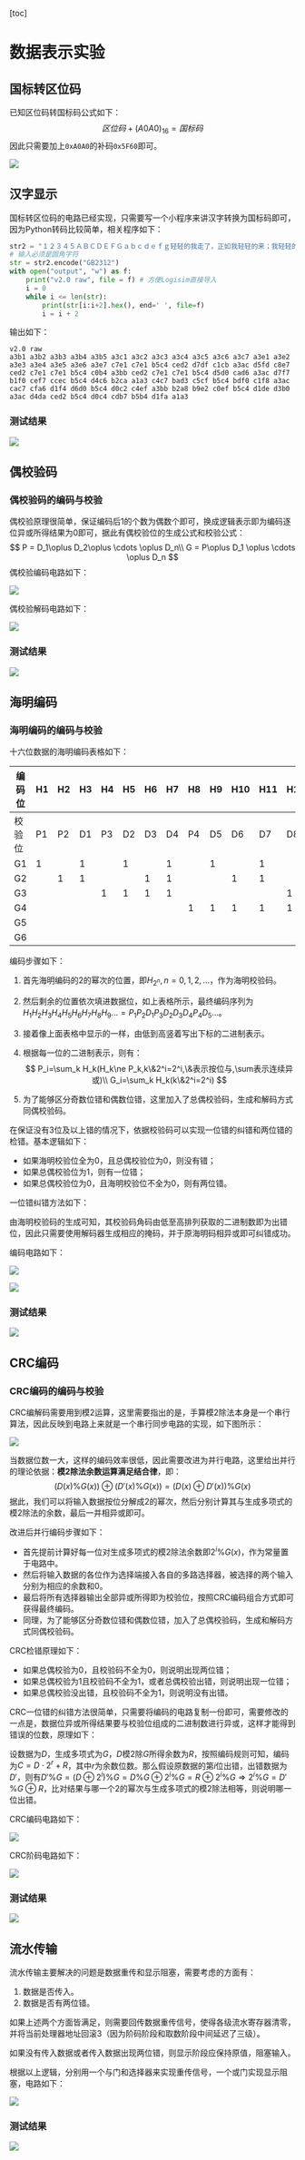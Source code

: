 [toc]

# 数据表示实验

## 国标转区位码

已知区位码转国标码公式如下：
$$
区位码 + (A0A0)_{16} = 国标码 
$$
因此只需要加上`0xA0A0`的补码`0x5F60`即可。

![](./img/3.1.png)

## 汉字显示

国标转区位码的电路已经实现，只需要写一个小程序来讲汉字转换为国标码即可，因为Python转码比较简单，相关程序如下：

```python
str2 = "１２３４５ＡＢＣＤＥＦＧａｂｃｄｅｆｇ轻轻的我走了，正如我轻轻的来；我轻轻的招手，作别西天的云彩。那河畔的金柳，是夕阳中的新娘；波光里的艳影，在我的心头荡漾。"
# 输入必须是圆角字符
str = str2.encode("GB2312")
with open("output", "w") as f:
    print("v2.0 raw", file = f) # 方便Logisim直接导入
    i = 0
    while i <= len(str):
        print(str[i:i+2].hex(), end=' ', file=f)
        i = i + 2
```

输出如下：

```text
v2.0 raw
a3b1 a3b2 a3b3 a3b4 a3b5 a3c1 a3c2 a3c3 a3c4 a3c5 a3c6 a3c7 a3e1 a3e2 a3e3 a3e4 a3e5 a3e6 a3e7 c7e1 c7e1 b5c4 ced2 d7df c1cb a3ac d5fd c8e7 ced2 c7e1 c7e1 b5c4 c0b4 a3bb ced2 c7e1 c7e1 b5c4 d5d0 cad6 a3ac d7f7 b1f0 cef7 ccec b5c4 d4c6 b2ca a1a3 c4c7 bad3 c5cf b5c4 bdf0 c1f8 a3ac cac7 cfa6 d1f4 d6d0 b5c4 d0c2 c4ef a3bb b2a8 b9e2 c0ef b5c4 d1de d3b0 a3ac d4da ced2 b5c4 d0c4 cdb7 b5b4 d1fa a1a3  
```

### 测试结果

![](./img/3.1.gif)

## 偶校验码

### 偶校验码的编码与校验

偶校验原理很简单，保证编码后1的个数为偶数个即可，换成逻辑表示即为编码逐位异或所得结果为0即可，据此有偶校验位的生成公式和校验公式：
$$
P = D_1\oplus D_2\oplus \cdots \oplus D_n\\
G = P\oplus D_1 \oplus \cdots \oplus D_n
$$
偶校验编码电路如下：

![](./img/3.2.png)

偶校验解码电路如下：

![](./img/3.3.png)

### 测试结果

![](./img/3.2.gif)

## 海明编码

### 海明编码的编码与校验

十六位数据的海明编码表格如下：

| 编码位 | H1   | H2   | H3   | H4   | H5   | H6   | H7   | H8   | H9   | H10  | H11  | H12  | H13  | H14  | H15  | H16  | H17  | H18  | H19  | H20  | H21  | H22  |
| ------ | ---- | ---- | ---- | ---- | ---- | ---- | ---- | ---- | ---- | ---- | ---- | ---- | ---- | ---- | ---- | ---- | ---- | ---- | ---- | ---- | ---- | ---- |
| 校验位 | P1   | P2   | D1   | P3   | D2   | D3   | D4   | P4   | D5   | D6   | D7   | D8   | D9   | D10  | D11  | P5   | D12  | D13  | D14  | D15  | D16  | P6   |
| G1     | 1    |      | 1    |      | 1    |      | 1    |      | 1    |      | 1    |      | 1    |      | 1    |      | 1    |      | 1    |      | 1    |      |
| G2     |      | 1    | 1    |      |      | 1    | 1    |      |      | 1    | 1    |      |      | 1    | 1    |      |      | 1    | 1    |      |      |      |
| G3     |      |      |      | 1    | 1    | 1    | 1    |      |      |      |      | 1    | 1    | 1    | 1    |      |      |      |      | 1    | 1    |      |
| G4     |      |      |      |      |      |      |      | 1    | 1    | 1    | 1    | 1    | 1    | 1    | 1    |      |      |      |      |      |      |      |
| G5     |      |      |      |      |      |      |      |      |      |      |      |      |      |      |      | 1    | 1    | 1    | 1    | 1    | 1    |      |
| G6     |      |      |      |      |      |      |      |      |      |      |      |      |      |      |      |      |      |      |      |      |      | 1    |

编码步骤如下：

1. 首先海明编码的2的幂次的位置，即$H_{2^n}, n = 0,1,2,\ldots$，作为海明校验码。

2. 然后剩余的位置依次填进数据位，如上表格所示，最终编码序列为$H_1H_2H_3H_4H_5H_6H_7H_8H_9\ldots=P_1P_2D_1P_3D_2D_3D_4P_4D_5\ldots$。

3. 接着像上面表格中显示的一样，由低到高竖着写出下标的二进制表示。

4. 根据每一位的二进制表示，则有：
   $$
   P_i=\sum_k H_k(H_k\ne P_k,k\&2^i=2^i,\&表示按位与,\sum表示连续异或)\\
   G_i=\sum_k H_k(k\&2^i=2^i)
   $$

5. 为了能够区分奇数位错和偶数位错，这里加入了总偶校验码，生成和解码方式同偶校验码。

在保证没有3位及以上错的情况下，依据校验码可以实现一位错的纠错和两位错的检错。基本逻辑如下：

- 如果海明校验位全为0，且总偶校验位为0，则没有错；
- 如果总偶校验位为1，则有一位错；
- 如果总偶校验位为0，且海明校验位不全为0，则有两位错。

一位错纠错方法如下：

由海明校验码的生成可知，其校验码角码由低至高排列获取的二进制数即为出错位，因此只需要使用解码器生成相应的掩码，并于原海明码相异或即可纠错成功。

编码电路如下：

![](./img/3.4.png)

![](./img/3.5.png)

### 测试结果

![](./img/3.3.gif)

## CRC编码

### CRC编码的编码与校验

CRC编解码需要用到模2运算，这里需要指出的是，手算模2除法本身是一个串行算法，因此反映到电路上来就是一个串行同步电路的实现，如下图所示：

![](./img/3.9.png)

当数据位数一大，这样的编码效率很低，因此需要改进为并行电路，这里给出并行的理论依据：**模2除法余数运算满足结合律**，即：
$$
( D(x) \% G(x) ) \oplus (D'(x)\% G(x)) = (D(x) \oplus D'(x))\% G(x)
$$
据此，我们可以将输入数据按位分解成2的幂次，然后分别计算其与生成多项式的模2除法的余数，最后一并相异或即可。

改进后并行编码步骤如下：

- 首先提前计算好每一位对生成多项式的模2除法余数即$2^i\% G(x)$，作为常量置于电路中。
- 然后将输入数据的各位作为选择端接入各自的多路选择器，被选择的两个输入分别为相应的余数和0。
- 最后将所有选择器输出全部异或所得即为校验位，按照CRC编码组合方式即可获得最终编码。
- 同理，为了能够区分奇数位错和偶数位错，加入了总偶校验码，生成和解码方式同偶校验码。

CRC检错原理如下：

- 如果总偶校验为0，且校验码不全为0，则说明出现两位错；
- 如果总偶校验为1且校验码不全为1，或者总偶校验出错，则说明出现一位错；
- 如果总偶校验没出错，且校验码不全为1，则说明没有出错。

CRC一位错的纠错方法很简单，只需要将编码的电路复制一份即可，需要修改的一点是，数据位异或所得结果要与校验位组成的二进制数进行异或，这样才能得到错误的位数，原理如下：

设数据为$D$，生成多项式为$G$，$D$模2除$G$所得余数为$R$，按照编码规则可知，编码为$C = D\cdot 2^r + R$，其中$r$为余数位数。那么假设原数据的第$i$位出错，出错数据为$D'$，则有$D'\%G = (D\oplus2^i)\%G=D\%G\oplus 2^i\%G=R\oplus 2^i\% G\Rightarrow 2^i\%G = D'\%G\oplus R$，比对结果与哪一个2的幂次与生成多项式的模2除法相等，则说明哪一位出错。

CRC编码电路如下：

![](./img/3.6.png)

CRC阶码电路如下：

![](./img/3.7.png)

### 测试结果

![](./img/3.4.gif)

## 流水传输

流水传输主要解决的问题是数据重传和显示阻塞，需要考虑的方面有：

1. 数据是否传入。
2. 数据是否有两位错。

如果上述两个方面皆满足，则需要回传数据重传信号，使得各级流水寄存器清零，并将当前处理器地址回滚3（因为阶码阶段和取数阶段中间延迟了三级）。

如果没有传入数据或者传入数据出现两位错，则显示阶段应保持原值，阻塞输入。

根据以上逻辑，分别用一个与门和选择器来实现重传信号，一个或门实现显示阻塞，电路如下：

![](./img/3.8.png)

### 测试结果

![](./img/3.5.gif)